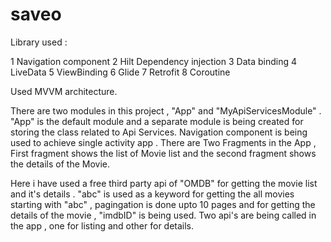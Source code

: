# saveo

Library used :

1 Navigation component
2 Hilt Dependency injection
3 Data binding
4 LiveData
5 ViewBinding
6 Glide
7 Retrofit
8 Coroutine

Used MVVM architecture.

There are two modules in this project , "App" and "MyApiServicesModule" . "App" is the default module and a separate
module is being created for storing the class related to Api Services.
Navigation component is being used to achieve single activity app . There are Two Fragments in the App , First fragment shows the list of Movie list
and the second fragment shows the details of the Movie.

Here i have used a free third party api of "OMDB" for getting the movie list and it's details . "abc" is used as a keyword for getting the
all movies starting with "abc" , pagingation is done upto 10 pages and for getting the details of the movie , "imdbID" is being used. Two api's
are being called in the app , one for listing and other for details.